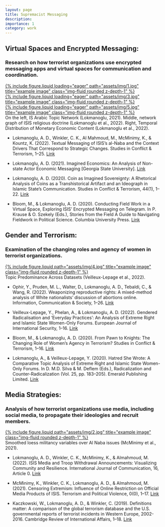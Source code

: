 ```yaml
---
layout: page
title: Supremacist Messaging
description: 
importance: 1
category: work
---
```


## Virtual Spaces and Encrypted Messaging: 
### Research on how terrorist organizations use encrypted messaging apps and virtual spaces for communication and coordination.

<div class="row">
    <div class="col-sm mt-3 mt-md-0">
        <a href="https://scholarworks.gsu.edu/communication_diss/102">
            {% include figure.liquid loading="eager" path="assets/img/1.jpg" title="example image" class="img-fluid rounded z-depth-1" %}
        </a>
    </div>
    <div class="col-sm mt-3 mt-md-0">
        <a href="https://www.tandfonline.com/doi/abs/10.1080/09546553.2021.1988938">
            {% include figure.liquid loading="eager" path="assets/img/3.jpg" title="example image" class="img-fluid rounded z-depth-1" %}
        </a>
    </div>
    <div class="col-sm mt-3 mt-md-0">
        <a href="https://www.tandfonline.com/doi/full/10.1080/1057610X.2022.2109245">
            {% include figure.liquid loading="eager" path="assets/img/5.jpg" title="example image" class="img-fluid rounded z-depth-1" %}
        </a>
    </div>
</div>
<div class="caption">
    On the left, IS Arabic Topic Network (Lokmanoglu, 2021). Middle, network graph of ISIS religious doctrine (Lokmanoglu et al., 2022). Right, Temporal Distribution of Monetary Economic Content (Lokmanoglu et al., 2022). 
</div>


- Lokmanoglu, A. D., Winkler, C. K., Al Mahmoud, M., McMinimy, K., & Kountz, K. (2022). Textual Messaging of ISIS’s al-Naba and the Context Drivers That Correspond to Strategic Changes. Studies in Conflict & Terrorism, 1–25. [Link](https://doi.org/10.1080/1057610X.2022.2109245)

- Lokmanoglu, A. D. (2021). Imagined Economics: An Analysis of Non-state Actor Economic Messaging [Georgia State University]. [Link](https://doi.org/10.57709/23716737)

- Lokmanoglu, A. D. (2020). Coin as Imagined Sovereignty: A Rhetorical Analysis of Coins as a Transhistorical Artifact and an Ideograph in Islamic State’s Communication. Studies in Conflict & Terrorism, 44(1), 1–22. [Link](https://doi.org/10.1080/1057610X.2020.1793458)

- Bloom, M., & Lokmanoglu, A. D. (2020). Conducting Field Work in a Virtual Space, Exploring ISIS’ Encrypted Messaging on Telegram. In P. Krause & O. Szekely (Eds.), Stories from the Field A Guide to Navigating Fieldwork in Political Science. Columbia University Press. [Link](https://cup.columbia.edu/book/stories-from-the-field/9780231193016)


## Gender and Terrorism: 
### Examination of the changing roles and agency of women in terrorist organizations.

<div class="row justify-content-sm-center">
    <div class="col-sm-8 mt-3 mt-md-0">
        <a href="https://www.cambridge.org/core/journals/european-journal-of-international-security/article/gendered-radicalisation-and-everyday-practices-an-analysis-of-extreme-right-and-islamic-state-womenonly-forums/1C4E05907976274941A7CD240E62DC3F?utm_source=SFMC&amp%3Butm_medium=email&amp%3Butm_content=Article&amp%3Butm_campaign=New%20Cambridge%20Alert%20-%20Articles&amp%3BWT.mc_id=New%20Cambridge%20Alert%20-%20Articles">
            {% include figure.liquid path="assets/img/4.jpg" title="example image" class="img-fluid rounded z-depth-1" %}
        </a>
    </div>
</div>
<div class="caption">
    Topic Predominance Across Datasets (Veilleux-Lepage et al., 2022).
</div>

- Ophir, Y., Pruden, M. L., Walter, D., Lokmanoglu, A. D., Tebaldi, C., & Wang, R. (2022). Weaponizing reproductive rights: A mixed-method analysis of White nationalists’ discussion of abortions online. Information, Communication & Society, 1–26. [Link](https://doi.org/10.1080/1369118X.2022.2077654)

- Veilleux-Lepage, Y., Phelan, A., & Lokmanoglu, A. D. (2022). Gendered Radicalisation and ‘Everyday Practices’: An Analysis of Extreme Right and Islamic State Women-Only Forums. European Journal of International Security, 1–16. [Link](https://www.cambridge.org/core/journals/european-journal-of-international-security/article/gendered-radicalisation-and-everyday-practices-an-analysis-of-extreme-right-and-islamic-state-womenonly-forums/1C4E05907976274941A7CD240E62DC3F?utm_source=SFMC&amp%3Butm_medium=email&amp%3Butm_content=Article&amp%3Butm_campaign=New%20Cambridge%20Alert%20-%20Articles&amp%3BWT.mc_id=New%20Cambridge%20Alert%20-%20Articles) 

- Bloom, M., & Lokmanoglu, A. D. (2020). From Pawn to Knights: The Changing Role of Women’s Agency in Terrorism? Studies in Conflict & Terrorism, 1–16. [Link](https://www.tandfonline.com/doi/full/10.1080/1057610X.2020.1759263)

- Lokmanoglu, A., & Veilleux-Lepage, Y. (2020). Hatred She Wrote: A Comparative Topic Analysis of Extreme Right and Islamic State Women-Only Forums. In D. M.D. Silva & M. Deflem (Eds.), Radicalization and Counter-Radicalization (Vol. 25, pp. 183–205). Emerald Publishing Limited. [Link](https://doi.org/10.1108/S1521-613620200000025011)

## Media Strategies: 
### Analysis of how terrorist organizations use media, including social media, to propagate their ideologies and recruit members.

<div class="row justify-content-sm-center">
    <div class="col-sm-8 mt-3 mt-md-0">
        <a href="https://www.tandfonline.com/doi/full/10.1080/1057610X.2020.1793458">
            {% include figure.liquid path="assets/img/2.jpg" title="example image" class="img-fluid rounded z-depth-1" %}
        </a>
    </div>
</div>
<div class="caption">
    Smoothed loess militancy variables over Al Naba issues (McMinimy et al., 2021).
</div>

- Lokmanoglu, A. D., Winkler, C. K., McMinimy, K., & Almahmoud, M. (2022). ISIS Media and Troop Withdrawal Announcements: Visualizing Community and Resilience. International Journal of Communication, 16, Article 0. [Link](https://ijoc.org/index.php/ijoc/article/view/18055)

- McMinimy, K., Winkler, C. K., Lokmanoglu, A. D., & Almahmoud, M. (2021). Censoring Extremism: Influence of Online Restriction on Official Media Products of ISIS. Terrorism and Political Violence, 0(0), 1–17. [Link](https://doi.org/10.1080/09546553.2021.1988938)

- Kaczkowski, W., Lokmanoglu, A. D., & Winkler, C. (2019). Definitions matter: A comparison of the global terrorism database and the U.S. governmental reports of terrorist incidents in Western Europe, 2002-2016. Cambridge Review of International Affairs, 1–18. [Link](https://doi.org/10.1080/09557571.2019.1705246)